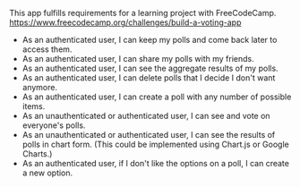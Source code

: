 This app fulfills requirements for a learning project with FreeCodeCamp.
https://www.freecodecamp.org/challenges/build-a-voting-app

<ul>
<li>As an authenticated user, I can keep my polls and come back later to access them.</li>
<li>As an authenticated user, I can share my polls with my friends.</li>
<li>As an authenticated user, I can see the aggregate results of my polls.</li>
<li>As an authenticated user, I can delete polls that I decide I don't want anymore.</li>
<li>As an authenticated user, I can create a poll with any number of possible items.</li>
<li>As an unauthenticated or authenticated user, I can see and vote on everyone's polls.</li>
<li>As an unauthenticated or authenticated user, I can see the results of polls in chart form. (This could be implemented using Chart.js or Google Charts.)</li>
<li>As an authenticated user, if I don't like the options on a poll, I can create a new option.</li>
</ul>
